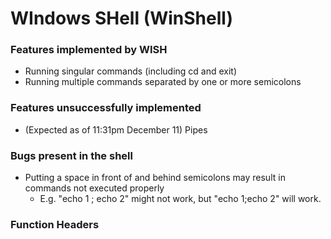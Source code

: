 # WIndows SHell (WinShell)

### Features implemented by WISH

* Running singular commands (including cd and exit)
* Running multiple commands separated by one or more semicolons

### Features unsuccessfully implemented

* (Expected as of 11:31pm December 11) Pipes

### Bugs present in the shell

* Putting a space in front of and behind semicolons may result in commands not executed properly
  * E.g. "echo 1 ; echo 2" might not work, but "echo 1;echo 2" will work.

### Function Headers

